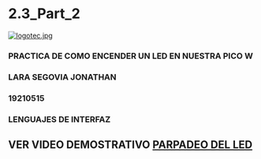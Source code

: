 # 2.3_Part_2

[![logotec.jpg](https://i.postimg.cc/7LKVn79K/logotec.jpg)](https://postimg.cc/VSbnYJ3t)

### PRACTICA DE COMO ENCENDER UN LED EN NUESTRA PICO W
### LARA SEGOVIA JONATHAN
### 19210515
### LENGUAJES DE INTERFAZ
## **VER VIDEO DEMOSTRATIVO** [PARPADEO DEL LED](https://www.loom.com/share/5ca9de3637e1430ba72f553de7ea9380)
